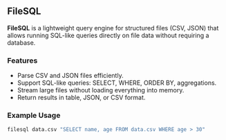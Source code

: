 ## FileSQL

**FileSQL** is a lightweight query engine for structured files (CSV, JSON) that allows running SQL-like queries directly on file data without requiring a database.

### Features
- Parse CSV and JSON files efficiently.
- Support SQL-like queries: SELECT, WHERE, ORDER BY, aggregations.
- Stream large files without loading everything into memory.
- Return results in table, JSON, or CSV format.

### Example Usage
```bash
filesql data.csv "SELECT name, age FROM data.csv WHERE age > 30"
